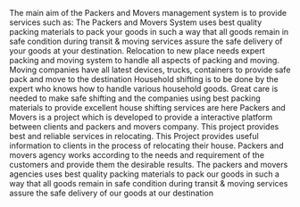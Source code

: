 The main aim of the Packers and Movers management system is to provide services such as:
The Packers and Movers System uses best quality packing materials to pack your goods in such a way that all goods remain in safe condition during transit & moving services assure the safe delivery of your goods at your destination.
Relocation to new place needs expert packing and moving system to handle all aspects of packing and moving. Moving companies have all latest devices, trucks, containers to provide safe pack and move to the destination
Household shifting is to be done by the expert who knows how to handle various household goods. Great care is needed to make safe shifting and the companies using best packing materials to provide excellent house shifting services are here
 Packers and Movers is a project which is developed to provide a interactive platform between clients and packers and movers company. This project provides best and reliable services in relocating. This Project provides useful information to clients in the process of relocating their house. Packers and movers agency works according to the needs and requirement of the customers and provide them the desirable results. The packers and movers agencies uses best quality packing materials to pack our goods in such a way that all goods remain in safe condition during transit & moving services assure the safe delivery of our goods at our destination	 

